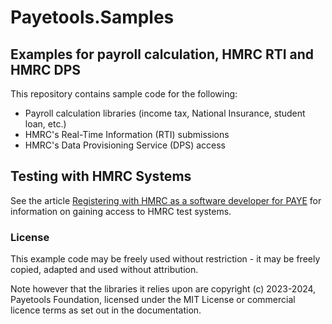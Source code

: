 # Payetools.Samples
## Examples for payroll calculation, HMRC RTI and HMRC DPS

This repository contains sample code for the following:

- Payroll calculation libraries (income tax, National Insurance, student loan, etc.)
- HMRC's Real-Time Information (RTI) submissions
- HMRC's Data Provisioning Service (DPS) access

## Testing with HMRC Systems

See the article [Registering with HMRC as a software developer for PAYE](/hmrc-registration.md) for
information on gaining access to HMRC test systems.

### License
This example code may be freely used without restriction - it may be freely copied, adapted and
used without attribution.

Note however that the libraries it relies upon are copyright (c) 2023-2024, Payetools Foundation,
licensed under the MIT License or commercial licence terms as set out in the documentation.
